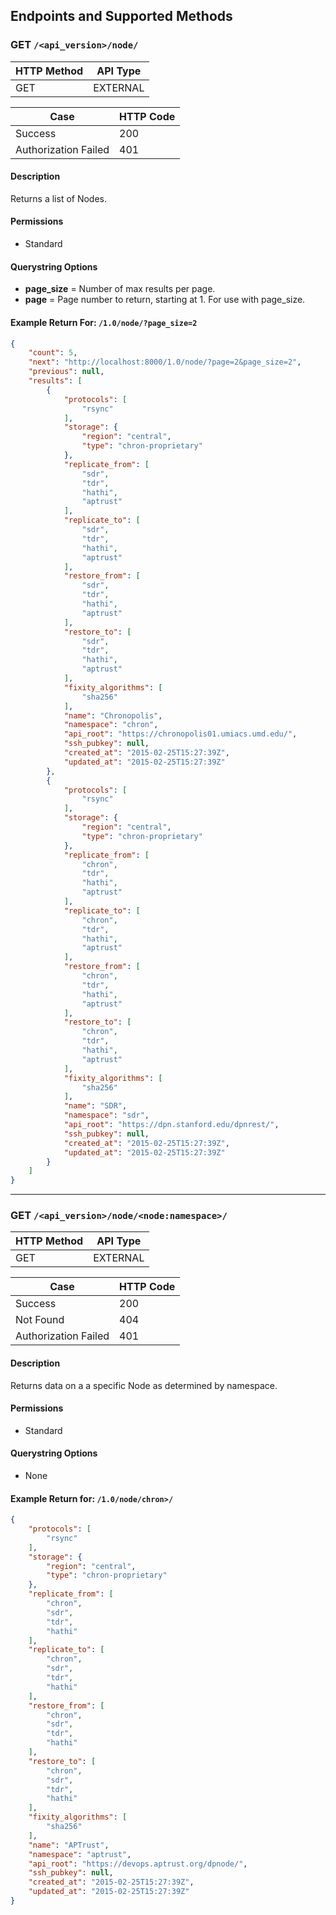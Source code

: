 ## Endpoints and Supported Methods

### GET `/<api_version>/node/`

|HTTP Method|API Type|
|--------|-----------|
|GET|EXTERNAL|

|Case|HTTP Code|
|----|---------|
|Success|200|
|Authorization Failed|401|

#### Description

Returns a list of Nodes.

#### Permissions
* Standard

#### Querystring Options
* **page_size** = Number of max results per page.
* **page** = Page number to return, starting at 1.  For use with page_size.


#### Example Return For: `/1.0/node/?page_size=2`
```json
{
    "count": 5,
    "next": "http://localhost:8000/1.0/node/?page=2&page_size=2",
    "previous": null,
    "results": [
        {
            "protocols": [
                "rsync"
            ],
            "storage": {
                "region": "central",
                "type": "chron-proprietary"
            },
            "replicate_from": [
                "sdr",
                "tdr",
                "hathi",
                "aptrust"
            ],
            "replicate_to": [
                "sdr",
                "tdr",
                "hathi",
                "aptrust"
            ],
            "restore_from": [
                "sdr",
                "tdr",
                "hathi",
                "aptrust"
            ],
            "restore_to": [
                "sdr",
                "tdr",
                "hathi",
                "aptrust"
            ],
            "fixity_algorithms": [
                "sha256"
            ],
            "name": "Chronopolis",
            "namespace": "chron",
            "api_root": "https://chronopolis01.umiacs.umd.edu/",
            "ssh_pubkey": null,
            "created_at": "2015-02-25T15:27:39Z",
            "updated_at": "2015-02-25T15:27:39Z"
        },
        {
            "protocols": [
                "rsync"
            ],
            "storage": {
                "region": "central",
                "type": "chron-proprietary"
            },
            "replicate_from": [
                "chron",
                "tdr",
                "hathi",
                "aptrust"
            ],
            "replicate_to": [
                "chron",
                "tdr",
                "hathi",
                "aptrust"
            ],
            "restore_from": [
                "chron",
                "tdr",
                "hathi",
                "aptrust"
            ],
            "restore_to": [
                "chron",
                "tdr",
                "hathi",
                "aptrust"
            ],
            "fixity_algorithms": [
                "sha256"
            ],
            "name": "SDR",
            "namespace": "sdr",
            "api_root": "https://dpn.stanford.edu/dpnrest/",
            "ssh_pubkey": null,
            "created_at": "2015-02-25T15:27:39Z",
            "updated_at": "2015-02-25T15:27:39Z"
        }
    ]
}
```

---
### GET `/<api_version>/node/<node:namespace>/`

|HTTP Method|API Type|
|--------|-----------|
|GET|EXTERNAL|

|Case|HTTP Code|
|----|---------|
|Success|200|
|Not Found|404|
|Authorization Failed|401|

#### Description

Returns data on a a specific Node as determined by namespace.


#### Permissions
* Standard

#### Querystring Options
* None

#### Example Return for: `/1.0/node/chron>/`
```json
{
    "protocols": [
        "rsync"
    ],
    "storage": {
        "region": "central",
        "type": "chron-proprietary"
    },
    "replicate_from": [
        "chron",
        "sdr",
        "tdr",
        "hathi"
    ],
    "replicate_to": [
        "chron",
        "sdr",
        "tdr",
        "hathi"
    ],
    "restore_from": [
        "chron",
        "sdr",
        "tdr",
        "hathi"
    ],
    "restore_to": [
        "chron",
        "sdr",
        "tdr",
        "hathi"
    ],
    "fixity_algorithms": [
        "sha256"
    ],
    "name": "APTrust",
    "namespace": "aptrust",
    "api_root": "https://devops.aptrust.org/dpnode/",
    "ssh_pubkey": null,
    "created_at": "2015-02-25T15:27:39Z",
    "updated_at": "2015-02-25T15:27:39Z"
}
```
